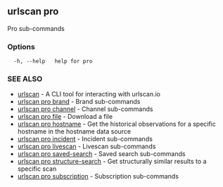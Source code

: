 ## urlscan pro

Pro sub-commands

### Options

```
  -h, --help   help for pro
```

### SEE ALSO

* [urlscan](urlscan.md)	 - A CLI tool for interacting with urlscan.io
* [urlscan pro brand](urlscan_pro_brand.md)	 - Brand sub-commands
* [urlscan pro channel](urlscan_pro_channel.md)	 - Channel sub-commands
* [urlscan pro file](urlscan_pro_file.md)	 - Download a file
* [urlscan pro hostname](urlscan_pro_hostname.md)	 - Get the historical observations for a specific hostname in the hostname data source
* [urlscan pro incident](urlscan_pro_incident.md)	 - Incident sub-commands
* [urlscan pro livescan](urlscan_pro_livescan.md)	 - Livescan sub-commands
* [urlscan pro saved-search](urlscan_pro_saved-search.md)	 - Saved search sub-commands
* [urlscan pro structure-search](urlscan_pro_structure-search.md)	 - Get structurally similar results to a specific scan
* [urlscan pro subscription](urlscan_pro_subscription.md)	 - Subscription sub-commands

